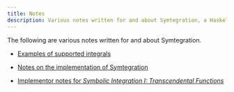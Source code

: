 ```yaml
---
title: Notes
description: Various notes written for and about Symtegration, a Haskell library for symbolic integration.
---
```


The following are various notes written for and about Symtegration.

*   [Examples of supported integrals](/integral/)

*   [Notes on the implementation of Symtegration](/note/implementation/)

*   [Implementor notes for _Symbolic Integration I: Transcendental Functions_](/note/book/symbolic-integration/)
